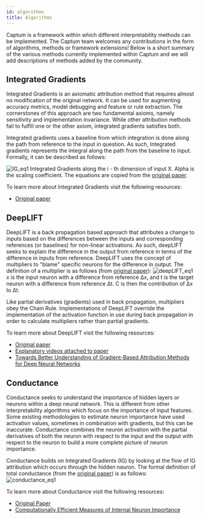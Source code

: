 ```yaml
---
id: algorithms
title: Algorithms
---
```


Captum is a framework within which different interpretability methods can be implemented.  The Captum team welcomes any contributions in the form of algorithms, methods or framework extensions!  Below is a short summary of the various methods currently implemented within Captum and we will add descriptions of methods added by the community.

## Integrated Gradients
Integrated Gradients is an axiomatic attribution method that requires almost no modification of the original network. It can be used for augmenting accuracy metrics, model debugging and feature or rule extraction. The cornerstones of this approach are two fundamental axioms, namely sensitivity and implementation invariance. While other attribution methods fail to fulfill one or the other axiom, integrated gradients satisfies both.

Integrated gradients uses a baseline from which integration is done along the path from reference to the input in question.  As such, Integrated gradients represents the integral along the path from the baseline to input. Formally, it can be described as follows:

![IG_eq1](/img/IG_eq1.png)
Integrated Gradients along the i - th dimension of input X. Alpha is the scaling coefficient. The equations are copied from the [original paper](https://arxiv.org/abs/1703.01365).

To learn more about Integrated Gradients visit the following resources:  
- [Original paper](https://arxiv.org/abs/1703.01365)

## DeepLIFT
DeepLIFT is a back propagation based approach that attributes a change to inputs based on the differences between the inputs and corresponding references (or baselines) for non-linear activations.  As such, deepLIFT seeks to explain the difference in the output from reference in terms of the difference in inputs from reference.  DeepLIFT uses the concept of multipliers to "blame" specific neurons for the difference in output.  The definition of a multiplier is as follows (from [original paper](https://arxiv.org/pdf/1704.02685.pdf)):
![deepLIFT_eq1](/img/deepLIFT_multipliers_eq1.png)
x is the input neuron with a difference from reference Δx, and t is the target neuron with a difference from reference Δt. C is then the contribution of Δx to Δt.

Like partial derivatives (gradients) used in back propagation, multipliers obey the Chain Rule.  Implementations of DeepLIFT override the implementation of the activation function in use during back propagation in order to calculate multipliers rather than partial gradients.  

To learn more about DeepLIFT visit the following resources:  
- [Original paper](https://arxiv.org/abs/1704.02685)  
- [Explanatory videos attached to paper](https://www.youtube.com/playlist?list=PLJLjQOkqSRTP3cLB2cOOi_bQFw6KPGKML)
- [Towards Better Understanding of Gradient-Based Attribution Methods for Deep Neural Networks](https://openreview.net/pdf?id=Sy21R9JAW)

## Conductance
Conductance seeks to understand the importance of hidden layers or neurons within a deep neural network.  This is different from other interpretability algorithms which focus on the importance of input features.  Some existing methodologies to estimate neuron importance have used activation values, sometimes in combination with gradients, but this can be inaccurate.  Conductance combines the neuron activation with the partial derivatives of both the neuron with respect to the input and the output with respect to the neuron to build a more complete picture of neuron importance.  

Conductance builds on Integrated Gradients (IG) by looking at the flow of IG attribution which occurs through the hidden neuron.  The formal definition of total conductance (from the [original paper](https://openreview.net/forum?id=SylKoo0cKm)) is as follows:  
![conductance_eq1](/img/conductance_eq_1.png)  

To learn more about Conductance visit the following resources:  
- [Original Paper](https://openreview.net/forum?id=SylKoo0cKm)  
- [Computationally Efficient Measures of Internal Neuron Importance](https://arxiv.org/pdf/1807.09946.pdf)  
